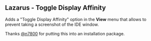 ## Lazarus - Toggle Display Affinity

Adds a "Toggle Display Affinity" option in the **View** menu that allows to prevent taking a screenshot of the IDE window.

Thanks [@n7800](https://forum.lazarus.freepascal.org/index.php/topic,70891.msg552920.html#msg552920) for putting this into an installation package.
